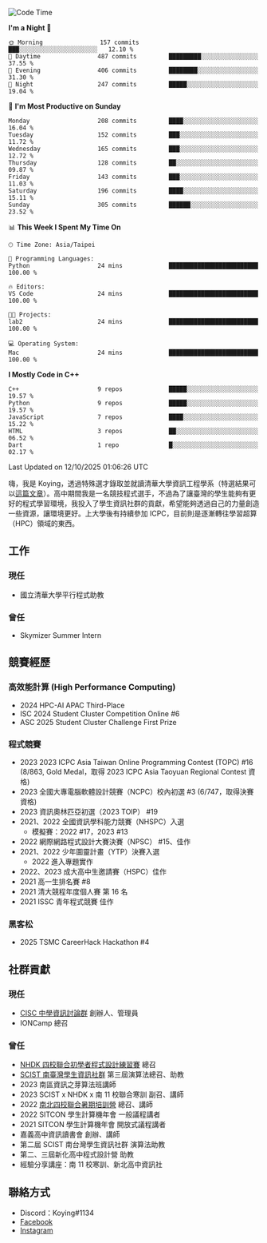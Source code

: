 <!--START_SECTION:waka-->
![Code Time](http://img.shields.io/badge/Code%20Time-1%2C531%20hrs%2026%20mins-blue)

**I'm a Night 🦉** 

```text
🌞 Morning                157 commits         ███░░░░░░░░░░░░░░░░░░░░░░   12.10 % 
🌆 Daytime                487 commits         █████████░░░░░░░░░░░░░░░░   37.55 % 
🌃 Evening                406 commits         ████████░░░░░░░░░░░░░░░░░   31.30 % 
🌙 Night                  247 commits         █████░░░░░░░░░░░░░░░░░░░░   19.04 % 
```
📅 **I'm Most Productive on Sunday** 

```text
Monday                   208 commits         ████░░░░░░░░░░░░░░░░░░░░░   16.04 % 
Tuesday                  152 commits         ███░░░░░░░░░░░░░░░░░░░░░░   11.72 % 
Wednesday                165 commits         ███░░░░░░░░░░░░░░░░░░░░░░   12.72 % 
Thursday                 128 commits         ██░░░░░░░░░░░░░░░░░░░░░░░   09.87 % 
Friday                   143 commits         ███░░░░░░░░░░░░░░░░░░░░░░   11.03 % 
Saturday                 196 commits         ████░░░░░░░░░░░░░░░░░░░░░   15.11 % 
Sunday                   305 commits         ██████░░░░░░░░░░░░░░░░░░░   23.52 % 
```


📊 **This Week I Spent My Time On** 

```text
🕑︎ Time Zone: Asia/Taipei

💬 Programming Languages: 
Python                   24 mins             █████████████████████████   100.00 % 

🔥 Editors: 
VS Code                  24 mins             █████████████████████████   100.00 % 

🐱‍💻 Projects: 
lab2                     24 mins             █████████████████████████   100.00 % 

💻 Operating System: 
Mac                      24 mins             █████████████████████████   100.00 % 
```

**I Mostly Code in C++** 

```text
C++                      9 repos             █████░░░░░░░░░░░░░░░░░░░░   19.57 % 
Python                   9 repos             █████░░░░░░░░░░░░░░░░░░░░   19.57 % 
JavaScript               7 repos             ████░░░░░░░░░░░░░░░░░░░░░   15.22 % 
HTML                     3 repos             ██░░░░░░░░░░░░░░░░░░░░░░░   06.52 % 
Dart                     1 repo              █░░░░░░░░░░░░░░░░░░░░░░░░   02.17 % 
```




 Last Updated on 12/10/2025 01:06:26 UTC
<!--END_SECTION:waka-->


嗨，我是 Koying，透過特殊選才錄取並就讀清華大學資訊工程學系（特選結果可以[這篇文章](https://koyingtw.github.io/2022/10/31/%E7%89%B9%E9%81%B8%E5%BF%83%E5%BE%97/)）。高中期間我是一名競技程式選手，不過為了讓臺灣的學生能夠有更好的程式學習環境，我投入了學生資訊社群的貢獻，希望能夠透過自己的力量創造一些資源，讓環境更好。上大學後有持續參加 ICPC，目前則是逐漸轉往學習超算（HPC）領域的東西。

## 工作
### 現任
- 國立清華大學平行程式助教

### 曾任
- Skymizer Summer Intern

## 競賽經歷
### 高效能計算 (High Performance Computing)
- 2024 HPC-AI APAC Third-Place
- ISC 2024 Student Cluster Competition Online #6
- ASC 2025 Student Cluster Challenge First Prize

### 程式競賽
- 2023 2023 ICPC Asia Taiwan Online Programming Contest (TOPC) #16 (8/863, Gold Medal，取得 2023 ICPC Asia Taoyuan Regional Contest 資格)
- 2023 全國大專電腦軟體設計競賽（NCPC）校內初選 #3 (6/747，取得決賽資格)
- 2023 資訊奧林匹亞初選（2023 TOIP） #19
- 2021、2022 全國資訊學科能力競賽（NHSPC）入選
    - 模擬賽：2022 #17，2023 #13
- 2022 網際網路程式設計大賽決賽（NPSC） #15、佳作
- 2021、2022 少年圖靈計畫（YTP）決賽入選
    - 2022 進入專題實作
- 2022、2023 成大高中生邀請賽（HSPC）佳作
- 2021 高一生排名賽 #8
- 2021 清大競程年度個人賽 第 16 名
- 2021 ISSC 青年程式競賽 佳作

### 黑客松
- 2025 TSMC CareerHack Hackathon #4

## 社群貢獻
### 現任
- [CISC 中學資訊討論群](https://discord.gg/mc9CgJvjZz) 創辦人、管理員
- IONCamp 總召

### 曾任
- [NHDK 四校聯合初學者程式設計練習賽](https://www.facebook.com/profile.php?id=100064076583372) 總召
- [SCIST 南臺灣學生資訊社群](https://www.facebook.com/scist.tw) 第三屆演算法總召、助教
- 2023 南區資訊之芽算法班講師
- 2023 SCIST x NHDK x 南 11 校聯合寒訓 副召、講師
- 2022 [南北四校聯合暑期培訓營](https://github.com/HHSH-CYSH-WGSH-HSNU-Summer-Camp/) 總召、講師
- 2022 SITCON 學生計算機年會 一般議程講者
- 2021 SITCON 學生計算機年會 開放式議程講者
- 嘉義高中資訊讀書會 創辦、講師
- 第二屆 SCIST 南台灣學生資訊社群 演算法助教
- 第二、三屆新化高中程式設計營 助教
- 經驗分享講座：南 11 校寒訓、新北高中資訊社

## 聯絡方式
- Discord：Koying#1134
- [Facebook](https://www.facebook.com/profile.php?id=100015800760577)
- [Instagram](https://www.instagram.com/cisc._.koying/)
